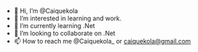 - 👋 Hi, I’m @Caiquekola
- 👀 I’m interested in learning and work.
- 🌱 I’m currently learning .Net
- 💞️ I’m looking to collaborate on .Net
- 📫 How to reach me @Caiquekola_ or caiquekola@gmail.com

